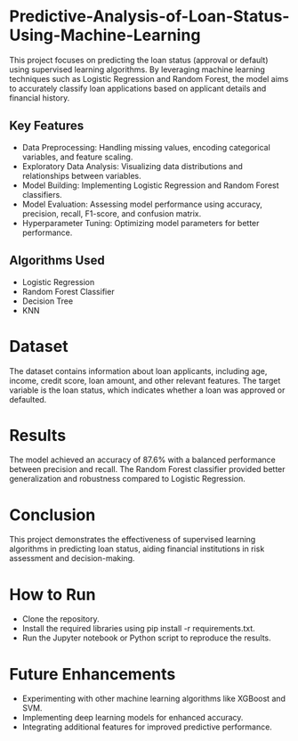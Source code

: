 # Predictive-Analysis-of-Loan-Status-Using-Machine-Learning
This project focuses on predicting the loan status (approval or default) using supervised learning algorithms. By leveraging machine learning techniques such as Logistic Regression and Random Forest, the model aims to accurately classify loan applications based on applicant details and financial history.

## Key Features
* Data Preprocessing: Handling missing values, encoding categorical variables, and feature scaling.<br/>
* Exploratory Data Analysis: Visualizing data distributions and relationships between variables.<br/>
* Model Building: Implementing Logistic Regression and Random Forest classifiers.<br/>
* Model Evaluation: Assessing model performance using accuracy, precision, recall, F1-score, and confusion matrix.<br/>
* Hyperparameter Tuning: Optimizing model parameters for better performance.<br/>

## Algorithms Used
* Logistic Regression<br/>
* Random Forest Classifier<br/>
* Decision Tree <br/>
* KNN <br/>

# Dataset
The dataset contains information about loan applicants, including age, income, credit score, loan amount, and other relevant features. The target variable is the loan status, which indicates whether a loan was approved or defaulted.<br/>

# Results
The model achieved an accuracy of 87.6% with a balanced performance between precision and recall. The Random Forest classifier provided better generalization and robustness compared to Logistic Regression.<br/>

# Conclusion
This project demonstrates the effectiveness of supervised learning algorithms in predicting loan status, aiding financial institutions in risk assessment and decision-making.

# How to Run
* Clone the repository.<br/>
* Install the required libraries using pip install -r requirements.txt.<br/>
* Run the Jupyter notebook or Python script to reproduce the results.<br/>

# Future Enhancements
* Experimenting with other machine learning algorithms like XGBoost and SVM.<br/>
* Implementing deep learning models for enhanced accuracy.<br/>
* Integrating additional features for improved predictive performance.<br/>
